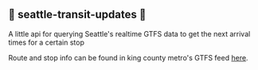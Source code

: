 ## 🚎 seattle-transit-updates 🚎

A little api for querying Seattle's realtime GTFS data to get the next arrival times for a certain stop

Route and stop info can be found in king county metro's GTFS feed [here](https://kingcounty.gov/en/dept/metro/rider-tools/mobile-and-web-apps).
